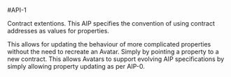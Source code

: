 #API-1

Contract extentions. This AIP specifies the convention of using contract addresses as values for properties.

This allows for updating the behaviour of more complicated properties without the need to recreate an Avatar. Simply by pointing a property to a new contract. This allows Avatars to support evolving AIP specifications by simply allowing property updating as per AIP-0.
